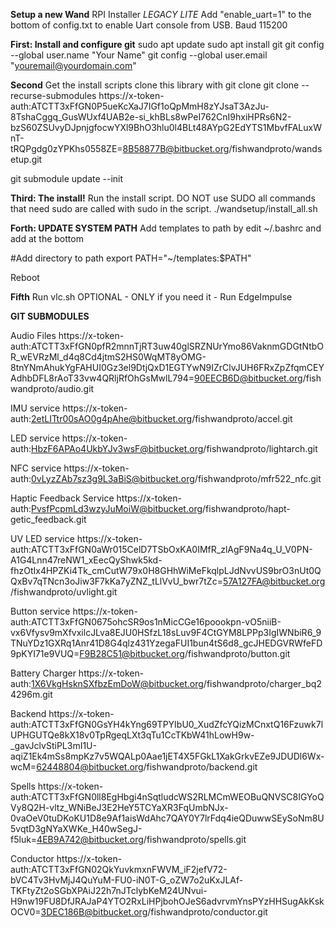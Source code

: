**Setup a new Wand**
RPI Installer *LEGACY LITE*
Add "enable_uart=1" to the bottom of config.txt to enable Uart console from USB. Baud 115200 

**First: Install and configure git** 
sudo apt update 
sudo apt install git
git config --global user.name "Your Name" 
git config --global user.email "youremail@yourdomain.com"


**Second** 
Get the install scripts clone this library with git clone 
git clone --recurse-submodules https://x-token-auth:ATCTT3xFfGN0P5ueKcXaJ7IGf1oQpMmH8zYJsaT3AzJu-8TshaCggq_GusWUxf4UAB2e-si_khBLs8wPeI762CnI9hxiHPRs6N2-bzS60ZSUvyDJpnjgfocwYXl9BhO3hlu0l4BLt48AYpG2EdYTS1MbvfFALuxWnT-tRQPgdg0zYPKhs0558ZE=8B58877B@bitbucket.org/fishwandproto/wandsetup.git

git submodule update --init 

**Third: The install!**
Run the install script. DO NOT use SUDO all commands that need sudo are called with sudo in the script. 
./wandsetup/install_all.sh

**Forth: UPDATE SYSTEM PATH**
Add templates to path by
edit ~/.bashrc and add at the bottom

#Add directory to path
export PATH="~/templates:$PATH"

Reboot



**Fifth**
Run vlc.sh
OPTIONAL - ONLY if you need it - Run EdgeImpulse


**GIT SUBMODULES**

Audio Files
https://x-token-auth:ATCTT3xFfGN0pfR2mnnTjRT3uw40glSRZNUrYmo86VaknmGDGtNtbOR_wEVRzMl_d4q8Cd4jtmS2HS0WqMT8yOMG-8tnYNmAhukYgFAHUI0Gz3el9DtjQxD1EGTYwN9IZrClvJUH6FRxZpZfqmCEYAdhbDFL8rAoT33vw4QRljRfOhGsMwlL794=90EECB6D@bitbucket.org/fishwandproto/audio.git

IMU service
https://x-token-auth:2etLITtr00sAO0g4pAhe@bitbucket.org/fishwandproto/accel.git

LED service
https://x-token-auth:HbzF6APAo4UkbYJv3wsF@bitbucket.org/fishwandproto/lightarch.git

NFC service 
https://x-token-auth:0vLyzZAb7sz3g9L3aBiS@bitbucket.org/fishwandproto/mfr522_nfc.git

Haptic Feedback Service
https://x-token-auth:PvsfPcpmLd3wzyJuMoiW@bitbucket.org/fishwandproto/hapt-getic_feedback.git

UV LED service
https://x-token-auth:ATCTT3xFfGN0aWr015CelD7TSbOxKA0IMfR_zlAgF9Na4q_U_V0PN-A1G4Lnn47reNW1_xEecQyShwk5kd-fhzOtIx4HPZKi4Tk_cmCutW79x0H8GHhWiMeFkqlpLJdNvvUS9brO3nUt0QQxBv7qTNcn3oJiw3F7kKa7yZNZ_tLlVvU_bwr7tZc=57A127FA@bitbucket.org/fishwandproto/uvlight.git

Button service
https://x-token-auth:ATCTT3xFfGN0675ohcSR9os1nMicCGe16poookpn-vO5niiB-vx6Vfysv9mXfvxilcJLva8EJU0HSfzL18sLuv9F4CtGYM8LPPp3IgIWNbiR6_9TNuYDz1GXRq1Anr41D8G4qlz431YzegaFUI1bun4tS6d8_gcJHEDGVRWfeFD9pKYI71e9VUQ=F9B28C51@bitbucket.org/fishwandproto/button.git

Battery Charger
https://x-token-auth:1X6VkgHsknSXfbzEmDoW@bitbucket.org/fishwandproto/charger_bq24296m.git

Backend
https://x-token-auth:ATCTT3xFfGN0GsYH4kYng69TPYIbU0_XudZfcYQizMCnxtQ16Fzuwk7lUPHGUTQe8kX18v0TpRgeqLXt3qTu1CcTKbW41hLowH9w-_gavJclvStiPL3mI1U-aqiZ1Ek4mSs8mpKz7v5WQALp0Aae1jET4X5FGkL1XakGrkvEZe9JDUDl6Wx-wcM=62448804@bitbucket.org/fishwandproto/backend.git

Spells
https://x-token-auth:ATCTT3xFfGN0ll8EgHbgi4nSqtludcWS2RLMCmWEOBuQNVSC8IGYoQVy8Q2H-vltz_WNiBeJ3E2HeY5TCYaXR3FqUmbNJx-0vaOeV0tuDKoKU1D8e9Af1aisWdAhc7QAY0Y7lrFdq4ieQDuwwSEySoNm8U5vqtD3gNYaXWKe_H40wSegJ-f5luk=4EB9A742@bitbucket.org/fishwandproto/spells.git

Conductor
https://x-token-auth:ATCTT3xFfGN02QkYuvkmxnFWVM_iF2jefV72-bVC4Tv3HvMjJ4QuYuM-FU0-iN0T-G_oZW7o2uKxJLAf-TKFtyZt2oSGbXPAiJ22h7nJTclybKeM24UNvui-H9nw19FU8DfJRAJaP4YTO2RxLiHPjbohOJeS6advrvmYnsPYzHHSugAkKskOCV0=3DEC186B@bitbucket.org/fishwandproto/conductor.git